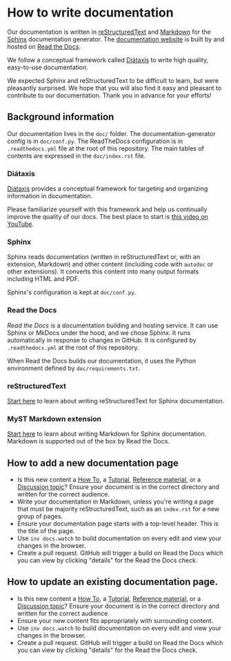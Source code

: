 # How to write documentation

Our documentation is written in
[reStructuredText](https://docutils.sourceforge.io/rst.html) and
[Markdown](https://daringfireball.net/projects/markdown/) for the
[Sphinx](https://www.sphinx-doc.org/en/master/) documentation generator. The
[documentation website](https://qgreenland.readthedocs.io/) is built by and
hosted on [Read the Docs](https://readthedocs.org/).

We follow a conceptual framework called [Diátaxis](https://diataxis.fr/) to
write high quality, easy-to-use documentation.

We expected Sphinx and reStructuredText to be difficult to learn, but were
pleasantly surprised. We hope that you will also find it easy and pleasant to
contribute to our documentation. Thank you in advance for your efforts!


## Background information

Our documentation lives in the `doc/` folder. The documentation-generator
config is in `doc/conf.py`. The ReadTheDocs configuration is in
`.readthedocs.yml` file at the root of this repository. The main tables of
contents are expressed in the `doc/index.rst` file.


### Diátaxis

[Diátaxis](https://diataxis.fr/) provides a conceptual framework for targeting
and organizing information in documentation.

Please familiarize yourself with this framework and help us continually improve
the quality of our docs. The best place to start is [this video on
YouTube](https://www.youtube.com/watch?v=t4vKPhjcMZg).


### Sphinx

Sphinx reads documentation (written in reStructuredText or, with an extension,
Markdown) and other content (including code with `autodoc` or other
extensions). It converts this content into many output formats including HTML
and PDF.

Sphinx's configuration is kept at `doc/conf.py`.


### Read the Docs

_Read the Docs_ is a documentation building and hosting service. It can use
Sphinx or MkDocs under the hood, and we chose Sphinx. It runs automatically in
response to changes in GitHub. It is configured by `.readthedocs.yml` at the
root of this repository.

When Read the Docs builds our documentation, it uses the Python environment
defined by `doc/requirements.txt`.


### reStructuredText

[Start
here](https://www.sphinx-doc.org/en/master/usage/restructuredtext/basics.html)
to learn about writing reStructuredText for Sphinx documentation.


### MyST Markdown extension

[Start here](https://myst-parser.readthedocs.io) to learn about writing
Markdown for Sphinx documentation. Markdown is supported out of the box by Read
the Docs.


## How to add a new documentation page

* Is this new content a [How To](https://diataxis.fr/how-to-guides/), a
  [Tutorial](https://diataxis.fr/tutorials/), [Reference
  material](https://diataxis.fr/reference/), or a [Discussion
  topic](https://diataxis.fr/explanation/)? Ensure your document is in the
  correct directory and written for the correct audience.
* Write your documentation in Markdown, unless you're writing a page that must
  be majority reStructuredText, such as an `index.rst` for a new group of pages.
* Ensure your documentation page starts with a top-level header. This is the
  title of the page.
* Use `inv docs.watch` to build documentation on every edit and view your
  changes in the browser.
* Create a pull request. GitHub will trigger a build on Read the Docs which you
  can view by clicking "details" for the Read the Docs check.


## How to update an existing documentation page.

* Is this new content a [How To](https://diataxis.fr/how-to-guides/), a
  [Tutorial](https://diataxis.fr/tutorials/), [Reference
  material](https://diataxis.fr/reference/), or a [Discussion
  topic](https://diataxis.fr/explanation/)? Ensure your document is in the
  correct directory and written for the correct audience.
* Ensure your new content fits appropriately with surrounding content.
* Use `inv docs.watch` to build documentation on every edit and view your
  changes in the browser.
* Create a pull request. GitHub will trigger a build on Read the Docs which you
  can view by clicking "details" for the Read the Docs check.
